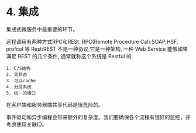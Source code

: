 # 4. 集成
集成式微服务中最重要的环节。

远程调用有两种方式RPC和RESt.
RPC(Remote Procedure Cal):SOAP,HSF, profcol 等
Rest:REST 不是一种协议,它是一种架构, 一种 Web Service 能够如果满足 REST 的几个条件, 通常就称这个系统是 Restful 的.

	1. C/S结构
	2. 无状态
	3. 可以cache
	4. 分层系统
	5. 统一的接口


在客户端和服务器端共享代码是很危险的。

事件驱动和异步编程会带来额外的复杂度。我们要确保各个流程有很好的监控，并考虑使用关联ID。